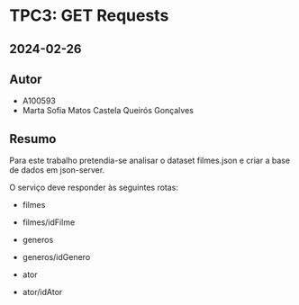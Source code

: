 # TPC3: GET Requests
## 2024-02-26

## Autor

- A100593
- Marta Sofia Matos Castela Queirós Gonçalves

## Resumo

Para este trabalho pretendia-se analisar o dataset filmes.json e criar a base de dados em json-server.

O serviço deve responder às seguintes rotas:

- filmes
- filmes/idFilme

- generos
- generos/idGenero

- ator
- ator/idAtor